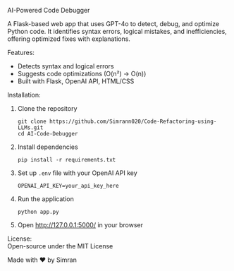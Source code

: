 

AI-Powered Code Debugger  

A Flask-based web app that uses GPT-4o to detect, debug, and optimize Python code. It identifies syntax errors, logical mistakes, and inefficiencies, offering optimized fixes with explanations.  

Features:  
- Detects syntax and logical errors  
- Suggests code optimizations (O(n²) → O(n))  
- Built with Flask, OpenAI API, HTML/CSS  

Installation:  
1. Clone the repository  
   ```
   git clone https://github.com/Simrann020/Code-Refactoring-using-LLMs.git
   cd AI-Code-Debugger
   ```
2. Install dependencies  
   ```
   pip install -r requirements.txt
   ```
3. Set up `.env` file with your OpenAI API key  
   ```
   OPENAI_API_KEY=your_api_key_here
   ```
4. Run the application  
   ```
   python app.py
   ```
5. Open http://127.0.0.1:5000/ in your browser  


License:  
Open-source under the MIT License  

Made with ❤️ by Simran  
